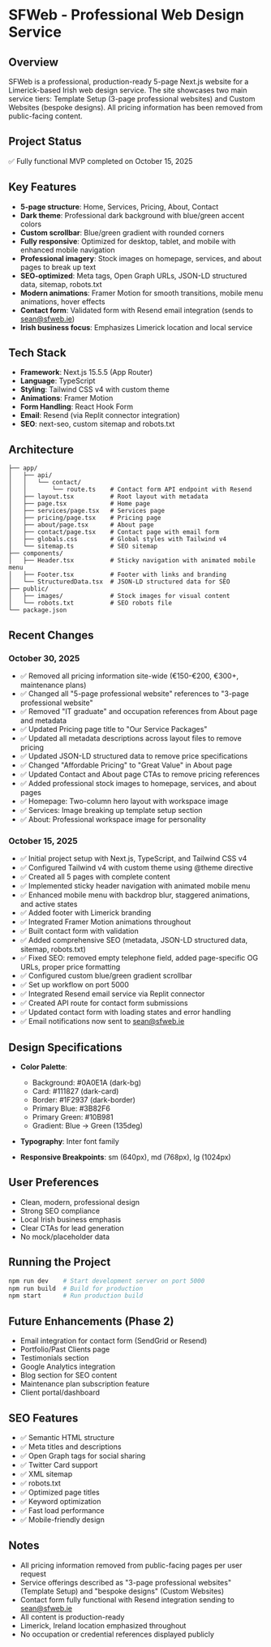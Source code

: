 # SFWeb - Professional Web Design Service

## Overview
SFWeb is a professional, production-ready 5-page Next.js website for a Limerick-based Irish web design service. The site showcases two main service tiers: Template Setup (3-page professional websites) and Custom Websites (bespoke designs). All pricing information has been removed from public-facing content.

## Project Status
✅ Fully functional MVP completed on October 15, 2025

## Key Features
- **5-page structure**: Home, Services, Pricing, About, Contact
- **Dark theme**: Professional dark background with blue/green accent colors
- **Custom scrollbar**: Blue/green gradient with rounded corners
- **Fully responsive**: Optimized for desktop, tablet, and mobile with enhanced mobile navigation
- **Professional imagery**: Stock images on homepage, services, and about pages to break up text
- **SEO-optimized**: Meta tags, Open Graph URLs, JSON-LD structured data, sitemap, robots.txt
- **Modern animations**: Framer Motion for smooth transitions, mobile menu animations, hover effects
- **Contact form**: Validated form with Resend email integration (sends to sean@sfweb.ie)
- **Irish business focus**: Emphasizes Limerick location and local service

## Tech Stack
- **Framework**: Next.js 15.5.5 (App Router)
- **Language**: TypeScript
- **Styling**: Tailwind CSS v4 with custom theme
- **Animations**: Framer Motion
- **Form Handling**: React Hook Form
- **Email**: Resend (via Replit connector integration)
- **SEO**: next-seo, custom sitemap and robots.txt

## Architecture
```
├── app/
│   ├── api/
│   │   └── contact/
│   │       └── route.ts    # Contact form API endpoint with Resend
│   ├── layout.tsx          # Root layout with metadata
│   ├── page.tsx            # Home page
│   ├── services/page.tsx   # Services page
│   ├── pricing/page.tsx    # Pricing page
│   ├── about/page.tsx      # About page
│   ├── contact/page.tsx    # Contact page with email form
│   ├── globals.css         # Global styles with Tailwind v4
│   └── sitemap.ts          # SEO sitemap
├── components/
│   ├── Header.tsx          # Sticky navigation with animated mobile menu
│   ├── Footer.tsx          # Footer with links and branding
│   └── StructuredData.tsx  # JSON-LD structured data for SEO
├── public/
│   ├── images/             # Stock images for visual content
│   └── robots.txt          # SEO robots file
└── package.json
```

## Recent Changes

### October 30, 2025
- ✅ Removed all pricing information site-wide (€150-€200, €300+, maintenance plans)
- ✅ Changed all "5-page professional website" references to "3-page professional website"
- ✅ Removed "IT graduate" and occupation references from About page and metadata
- ✅ Updated Pricing page title to "Our Service Packages"
- ✅ Updated all metadata descriptions across layout files to remove pricing
- ✅ Updated JSON-LD structured data to remove price specifications
- ✅ Changed "Affordable Pricing" to "Great Value" in About page
- ✅ Updated Contact and About page CTAs to remove pricing references
- ✅ Added professional stock images to homepage, services, and about pages
- ✅ Homepage: Two-column hero layout with workspace image
- ✅ Services: Image breaking up template setup section
- ✅ About: Professional workspace image for personality

### October 15, 2025
- ✅ Initial project setup with Next.js, TypeScript, and Tailwind CSS v4
- ✅ Configured Tailwind v4 with custom theme using @theme directive
- ✅ Created all 5 pages with complete content
- ✅ Implemented sticky header navigation with animated mobile menu
- ✅ Enhanced mobile menu with backdrop blur, staggered animations, and active states
- ✅ Added footer with Limerick branding
- ✅ Integrated Framer Motion animations throughout
- ✅ Built contact form with validation
- ✅ Added comprehensive SEO (metadata, JSON-LD structured data, sitemap, robots.txt)
- ✅ Fixed SEO: removed empty telephone field, added page-specific OG URLs, proper price formatting
- ✅ Configured custom blue/green gradient scrollbar
- ✅ Set up workflow on port 5000
- ✅ Integrated Resend email service via Replit connector
- ✅ Created API route for contact form submissions
- ✅ Updated contact form with loading states and error handling
- ✅ Email notifications now sent to sean@sfweb.ie

## Design Specifications
- **Color Palette**:
  - Background: #0A0E1A (dark-bg)
  - Card: #111827 (dark-card)
  - Border: #1F2937 (dark-border)
  - Primary Blue: #3B82F6
  - Primary Green: #10B981
  - Gradient: Blue → Green (135deg)

- **Typography**: Inter font family
- **Responsive Breakpoints**: sm (640px), md (768px), lg (1024px)

## User Preferences
- Clean, modern, professional design
- Strong SEO compliance
- Local Irish business emphasis
- Clear CTAs for lead generation
- No mock/placeholder data

## Running the Project
```bash
npm run dev    # Start development server on port 5000
npm run build  # Build for production
npm start      # Run production build
```

## Future Enhancements (Phase 2)
- Email integration for contact form (SendGrid or Resend)
- Portfolio/Past Clients page
- Testimonials section
- Google Analytics integration
- Blog section for SEO content
- Maintenance plan subscription feature
- Client portal/dashboard

## SEO Features
- ✅ Semantic HTML structure
- ✅ Meta titles and descriptions
- ✅ Open Graph tags for social sharing
- ✅ Twitter Card support
- ✅ XML sitemap
- ✅ robots.txt
- ✅ Optimized page titles
- ✅ Keyword optimization
- ✅ Fast load performance
- ✅ Mobile-friendly design

## Notes
- All pricing information removed from public-facing pages per user request
- Service offerings described as "3-page professional websites" (Template Setup) and "bespoke designs" (Custom Websites)
- Contact form fully functional with Resend integration sending to sean@sfweb.ie
- All content is production-ready
- Limerick, Ireland location emphasized throughout
- No occupation or credential references displayed publicly
